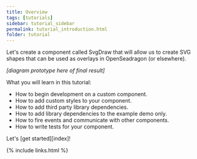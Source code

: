 ```yaml
---
title: Overview
tags: [tutorials]
sidebar: tutorial_sidebar
permalink: tutorial_introduction.html
folder: tutorial
---
```


Let's create a component called SvgDraw that will allow us to create SVG shapes that can be used as overlays in OpenSeadragon (or elsewhere).

_[diagram prototype here of final result]_

What you will learn in this tutorial:

* How to begin development on a custom component.
* How to add custom styles to your component.
* How to add third party library dependencies.
* How to add library dependencies to the example demo only.
* How to fire events and communicate with other components.
* How to write tests for your component.

Let's [get started][index]!


{% include links.html %}
